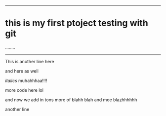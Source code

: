 --------
this is my first ptoject testing with git
========

........
________

This is another line here


and here as well


_italics_ muhahhhaa!!!!

more code here lol

and now we add in tons more of blahh blah and moe blazhhhhhh


another line
